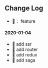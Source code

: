 Change Log
---

- 🎉： feature

#### 2020-01-04
- 🎉 add ssr
- 🎉 add router
- 🎉 add redux
- 🎉 add saga
